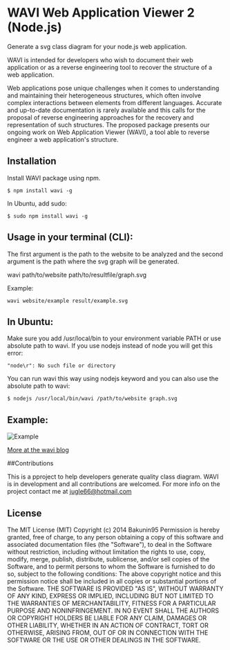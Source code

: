 # WAVI Web Application Viewer 2 (Node.js)

Generate a svg class diagram for your node.js web application.

WAVI is intended for developers who wish to document their web application or as a reverse engineering tool to recover 
the structure of a web application.

Web applications pose unique challenges when it comes to understanding and maintaining their heterogeneous structures, which often involve complex interactions between elements from different languages. Accurate and up-to-date documentation is rarely available and this calls for the proposal of reverse engineering approaches for the recovery and representation of such structures. The proposed package presents our ongoing work on Web Application Viewer (WAVI), a tool able to reverse engineer a web application's structure.


## Installation

Install WAVI package using npm.

    $ npm install wavi -g


In Ubuntu, add sudo:

    $ sudo npm install wavi -g

## Usage in your terminal (CLI): 

The first argument is the path to the website to be analyzed and the second argument is the path where the svg graph will be generated.

wavi path/to/website path/to/resultfile/graph.svg

Example:

```
wavi website/example result/example.svg

```

## In Ubuntu: 

Make sure you add /usr/local/bin to your environment variable PATH or use absolute path to wavi.
If you use nodejs instead of node you will get this error:

```
"node\r": No such file or directory
```

You can run wavi this way using nodejs keyword and you can also use the absolute path to wavi:

    $ nodejs /usr/local/bin/wavi /path/to/website graph.svg


## Example:

![Example](/es5/example/graph.jpg?raw=true "Example")


[More at the wavi blog](https://blogwavi.wordpress.com/)


##Contributions

This is a pproject to help developers generate quality class diagram. WAVI is in development and all contributions are welcomed.
For more info on the project contact me at jugle66@hotmail.com


## License

The MIT License (MIT)
Copyright (c) 2014 Bakunin95
Permission is hereby granted, free of charge, to any person obtaining a copy
of this software and associated documentation files (the "Software"), to deal
in the Software without restriction, including without limitation the rights
to use, copy, modify, merge, publish, distribute, sublicense, and/or sell
copies of the Software, and to permit persons to whom the Software is
furnished to do so, subject to the following conditions:
The above copyright notice and this permission notice shall be included in all
copies or substantial portions of the Software.
THE SOFTWARE IS PROVIDED "AS IS", WITHOUT WARRANTY OF ANY KIND, EXPRESS OR
IMPLIED, INCLUDING BUT NOT LIMITED TO THE WARRANTIES OF MERCHANTABILITY,
FITNESS FOR A PARTICULAR PURPOSE AND NONINFRINGEMENT. IN NO EVENT SHALL THE
AUTHORS OR COPYRIGHT HOLDERS BE LIABLE FOR ANY CLAIM, DAMAGES OR OTHER
LIABILITY, WHETHER IN AN ACTION OF CONTRACT, TORT OR OTHERWISE, ARISING FROM,
OUT OF OR IN CONNECTION WITH THE SOFTWARE OR THE USE OR OTHER DEALINGS IN THE
SOFTWARE.
